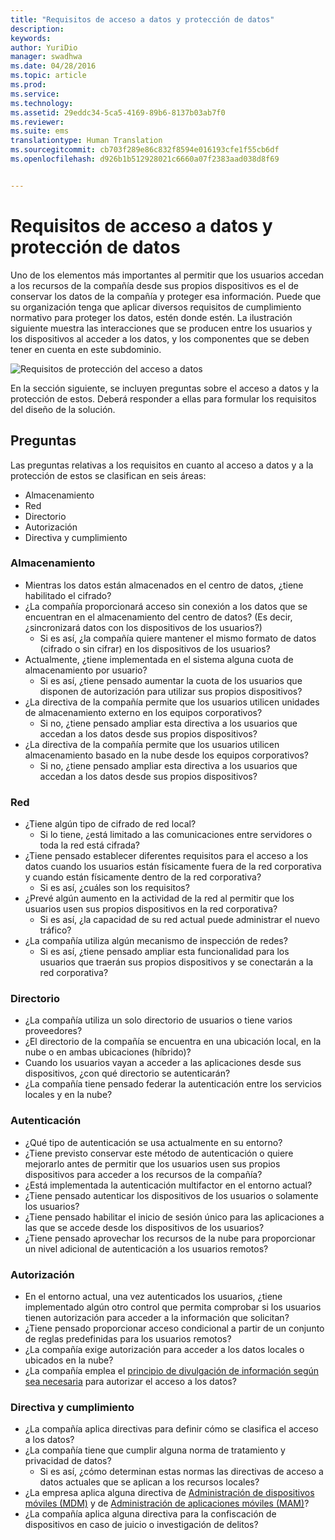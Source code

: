 ```yaml
---
title: "Requisitos de acceso a datos y protección de datos"
description: 
keywords: 
author: YuriDio
manager: swadhwa
ms.date: 04/28/2016
ms.topic: article
ms.prod: 
ms.service: 
ms.technology: 
ms.assetid: 29eddc34-5ca5-4169-89b6-8137b03ab7f0
ms.reviewer: 
ms.suite: ems
translationtype: Human Translation
ms.sourcegitcommit: cb703f289e86c832f8594e016193cfe1f55cb6df
ms.openlocfilehash: d926b1b512928021c6660a07f2383aad038d8f69


---
```


# Requisitos de acceso a datos y protección de datos

Uno de los elementos más importantes al permitir que los usuarios accedan a los recursos de la compañía desde sus propios dispositivos es el de conservar los datos de la compañía y proteger esa información. Puede que su organización tenga que aplicar diversos requisitos de cumplimiento normativo para proteger los datos, estén donde estén. La ilustración siguiente muestra las interacciones que se producen entre los usuarios y los dispositivos al acceder a los datos, y los componentes que se deben tener en cuenta en este subdominio.

![Requisitos de protección del acceso a datos](./media/BYOD_Figure3.png)

En la sección siguiente, se incluyen preguntas sobre el acceso a datos y la protección de estos. Deberá responder a ellas para formular los requisitos del diseño de la solución.

## Preguntas

Las preguntas relativas a los requisitos en cuanto al acceso a datos y a la protección de estos se clasifican en seis áreas:

- Almacenamiento
- Red
- Directorio
- Autorización
- Directiva y cumplimiento

### Almacenamiento

- Mientras los datos están almacenados en el centro de datos, ¿tiene habilitado el cifrado?
- ¿La compañía proporcionará acceso sin conexión a los datos que se encuentran en el almacenamiento del centro de datos? (Es decir, ¿sincronizará datos con los dispositivos de los usuarios?)
    - Si es así, ¿la compañía quiere mantener el mismo formato de datos (cifrado o sin cifrar) en los dispositivos de los usuarios?
- Actualmente, ¿tiene implementada en el sistema alguna cuota de almacenamiento por usuario?
    - Si es así, ¿tiene pensado aumentar la cuota de los usuarios que disponen de autorización para utilizar sus propios dispositivos?
- ¿La directiva de la compañía permite que los usuarios utilicen unidades de almacenamiento externo en los equipos corporativos?
    - Si no, ¿tiene pensado ampliar esta directiva a los usuarios que accedan a los datos desde sus propios dispositivos?
- ¿La directiva de la compañía permite que los usuarios utilicen almacenamiento basado en la nube desde los equipos corporativos?
    - Si no, ¿tiene pensado ampliar esta directiva a los usuarios que accedan a los datos desde sus propios dispositivos?

### Red

- ¿Tiene algún tipo de cifrado de red local?
    - Si lo tiene, ¿está limitado a las comunicaciones entre servidores o toda la red está cifrada?
- ¿Tiene pensado establecer diferentes requisitos para el acceso a los datos cuando los usuarios están físicamente fuera de la red corporativa y cuando están físicamente dentro de la red corporativa?
    - Si es así, ¿cuáles son los requisitos?
- ¿Prevé algún aumento en la actividad de la red al permitir que los usuarios usen sus propios dispositivos en la red corporativa?
    - Si es así, ¿la capacidad de su red actual puede administrar el nuevo tráfico?
- ¿La compañía utiliza algún mecanismo de inspección de redes?
    - Si es así, ¿tiene pensado ampliar esta funcionalidad para los usuarios que traerán sus propios dispositivos y se conectarán a la red corporativa?

### Directorio

- ¿La compañía utiliza un solo directorio de usuarios o tiene varios proveedores?
- ¿El directorio de la compañía se encuentra en una ubicación local, en la nube o en ambas ubicaciones (híbrido)?
- Cuando los usuarios vayan a acceder a las aplicaciones desde sus dispositivos, ¿con qué directorio se autenticarán?
- ¿La compañía tiene pensado federar la autenticación entre los servicios locales y en la nube?

### Autenticación

- ¿Qué tipo de autenticación se usa actualmente en su entorno?
- ¿Tiene previsto conservar este método de autenticación o quiere mejorarlo antes de permitir que los usuarios usen sus propios dispositivos para acceder a los recursos de la compañía?
- ¿Está implementada la autenticación multifactor en el entorno actual?
- ¿Tiene pensado autenticar los dispositivos de los usuarios o solamente los usuarios?
- ¿Tiene pensado habilitar el inicio de sesión único para las aplicaciones a las que se accede desde los dispositivos de los usuarios?
- ¿Tiene pensado aprovechar los recursos de la nube para proporcionar un nivel adicional de autenticación a los usuarios remotos?

### Autorización

- En el entorno actual, una vez autenticados los usuarios, ¿tiene implementado algún otro control que permita comprobar si los usuarios tienen autorización para acceder a la información que solicitan?
- ¿Tiene pensado proporcionar acceso condicional a partir de un conjunto de reglas predefinidas para los usuarios remotos?
- ¿La compañía exige autorización para acceder a los datos locales o ubicados en la nube?
- ¿La compañía emplea el [principio de divulgación de información según sea necesaria](http://en.wikipedia.org/wiki/Need_to_know) para autorizar el acceso a los datos?

### Directiva y cumplimiento

- ¿La compañía aplica directivas para definir cómo se clasifica el acceso a los datos?
- ¿La compañía tiene que cumplir alguna norma de tratamiento y privacidad de datos?
    - Si es así, ¿cómo determinan estas normas las directivas de acceso a datos actuales que se aplican a los recursos locales?
- ¿La empresa aplica alguna directiva de [Administración de dispositivos móviles (MDM)](mdm-design-considerations-guide.md) y de [Administración de aplicaciones móviles (MAM)](https://blogs.technet.microsoft.com/cbernier/2016/01/05/microsoft-intune-mobile-application-management-mam-standalone/)?
- ¿La compañía aplica alguna directiva para la confiscación de dispositivos en caso de juicio o investigación de delitos?



<!--HONumber=Jul16_HO3-->


